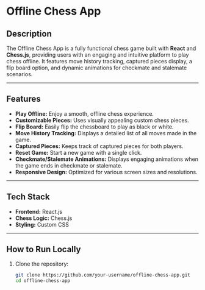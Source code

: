 # Offline Chess App

## Description
The Offline Chess App is a fully functional chess game built with **React** and **Chess.js**, providing users with an engaging and intuitive platform to play chess offline. It features move history tracking, captured pieces display, a flip board option, and dynamic animations for checkmate and stalemate scenarios.

---

## Features
- **Play Offline:** Enjoy a smooth, offline chess experience.
- **Customizable Pieces:** Uses visually appealing custom chess pieces.
- **Flip Board:** Easily flip the chessboard to play as black or white.
- **Move History Tracking:** Displays a detailed list of all moves made in the game.
- **Captured Pieces:** Keeps track of captured pieces for both players.
- **Reset Game:** Start a new game with a single click.
- **Checkmate/Stalemate Animations:** Displays engaging animations when the game ends in checkmate or stalemate.
- **Responsive Design:** Optimized for various screen sizes and resolutions.

---

## Tech Stack
- **Frontend:** React.js
- **Chess Logic:** Chess.js
- **Styling:** Custom CSS

---

## How to Run Locally
1. Clone the repository:
   ```bash
   git clone https://github.com/your-username/offline-chess-app.git
   cd offline-chess-app
